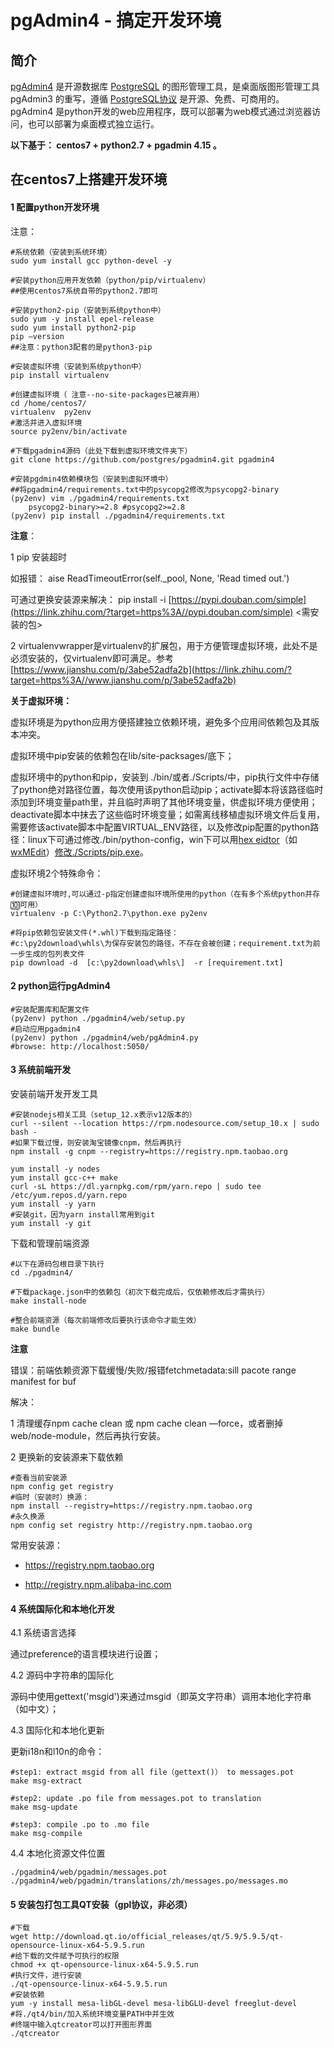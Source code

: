# pgAdmin4 - 搞定开发环境

## 简介

[pgAdmin4](https://link.zhihu.com/?target=https%3A//www.pgadmin.org/) 是开源数据库 [PostgreSQL](https://link.zhihu.com/?target=http%3A//www.postgresql.org/) 的图形管理工具，是桌面版图形管理工具pgAdmin3 的重写，遵循 [PostgreSQL协议](https://link.zhihu.com/?target=https%3A//www.pgadmin.org/licence/) 是开源、免费、可商用的。pgAdmin4 是python开发的web应用程序，既可以部署为web模式通过浏览器访问，也可以部署为桌面模式独立运行。

**以下基于： centos7 + python2.7 + pgadmin 4.15  。**

## 在centos7上搭建开发环境

#### **1 配置python开发环境**

注意：

```shell
#系统依赖（安装到系统环境）
sudo yum install gcc python-devel -y 

#安装python应用开发依赖（python/pip/virtualenv）
##使用centos7系统自带的python2.7即可 

#安装python2-pip（安装到系统python中） 
sudo yum -y install epel-release 
sudo yum install python2-pip 
pip —version 
##注意：python3配套的是python3-pip 

#安装虚拟环境（安装到系统python中） 
pip install virtualenv 

#创建虚拟环境（ 注意--no-site-packages已被弃用） 
cd /home/centos7/ 
virtualenv  py2env 
#激活并进入虚拟环境 
source py2env/bin/activate 

#下载pgadmin4源码（此处下载到虚拟环境文件夹下）
git clone https://github.com/postgres/pgadmin4.git pgadmin4

#安装pgdmin4依赖模块包（安装到虚拟环境中） 
##将pgadmin4/requirements.txt中的psycopg2修改为psycopg2-binary 
(py2env) vim ./pgadmin4/requirements.txt 
    psycopg2-binary>=2.8 #psycopg2>=2.8 
(py2env) pip install ./pgadmin4/requirements.txt 
```

**注意**：

1 pip 安装超时 

如报错： aise ReadTimeoutError(self._pool, None, 'Read timed out.')

可通过更换安装源来解决： pip install -i [https://pypi.douban.com/simple](https://link.zhihu.com/?target=https%3A//pypi.douban.com/simple) <需安装的包> 

2 virtualenvwrapper是virtualenv的扩展包，用于方便管理虚拟环境，此处不是必须安装的，仅virtualenv即可满足。参考 [https://www.jianshu.com/p/3abe52adfa2b](https://link.zhihu.com/?target=https%3A//www.jianshu.com/p/3abe52adfa2b)

**关于虚拟环境：**

虚拟环境是为python应用方便搭建独立依赖环境，避免多个应用间依赖包及其版本冲突。

虚拟环境中pip安装的依赖包在lib/site-packsages/底下；

虚拟环境中的python和pip，安装到 ./bin/或者./Scripts/中，pip执行文件中存储了python绝对路径位置，每次使用该python启动pip；activate脚本将该路径临时添加到环境变量path里，并且临时声明了其他环境变量，供虚拟环境方便使用；deactivate脚本中抹去了这些临时环境变量；如需离线移植虚拟环境文件后复用，需要修该activate脚本中配置VIRTUAL_ENV路径，以及修改pip配置的python路径：linux下可通过修改./bin/python-config，win下可以用[hex eidtor](https://link.zhihu.com/?target=https%3A//blog.csdn.net/testcs_dn/article/details/54176504)（如[wxMEdit](https://link.zhihu.com/?target=https%3A//wxmedit.github.io/downloads.html)）[修改./Scripts/pip.exe](https://link.zhihu.com/?target=https%3A//stackoverflow.com/questions/24627525/fatal-error-in-launcher-unable-to-create-process-using-c-program-files-x86/24627797%2324627797)。

虚拟环境2个特殊命令：

```text
#创建虚拟环境时,可以通过-p指定创建虚拟环境所使用的python（在有多个系统python并存🔟可用）
virtualenv -p C:\Python2.7\python.exe py2env

#将pip依赖包安装文件(*.whl)下载到指定路径：
#c:\py2download\whls\为保存安装包的路径，不存在会被创建；requirement.txt为前一步生成的包列表文件
pip download -d  [c:\py2download\whls\]  -r [requirement.txt]
```

#### **2 python运行pgAdmin4**

```text
#安装配置库和配置文件 
(py2env) python ./pgadmin4/web/setup.py 
#启动应用pgadmin4
(py2env) python ./pgadmin4/web/pgAdmin4.py 
#browse: http://localhost:5050/
```

#### **3 系统前端开发**

安装前端开发开发工具

```text
#安装nodejs相关工具（setup_12.x表示v12版本的） 
curl --silent --location https://rpm.nodesource.com/setup_10.x | sudo bash - 
#如果下载过慢，则安装淘宝镜像cnpm，然后再执行 
npm install -g cnpm --registry=https://registry.npm.taobao.org 
 
yum install -y nodes 
yum install gcc-c++ make 
curl -sL https://dl.yarnpkg.com/rpm/yarn.repo | sudo tee /etc/yum.repos.d/yarn.repo 
yum install -y yarn 
#安装git，因为yarn install常用到git 
yum install -y git 
```

下载和管理前端资源

```text
#以下在源码包根目录下执行
cd ./pgadmin4/  

#下载package.json中的依赖包（初次下载完成后，仅依赖修改后才需执行）
make install-node 

#整合前端资源（每次前端修改后要执行该命令才能生效）
make bundle 
```

**注意**

错误：前端依赖资源下载缓慢/失败/报错fetchmetadata:sill pacote range manifest for buf

解决：

1 清理缓存npm cache clean 或 npm cache clean —force，或者删掉web/node-module，然后再执行安装。

2 更换新的安装源来下载依赖

```text
#查看当前安装源
npm config get registry 
#临时（安装时）换源：
npm install --registry=https://registry.npm.taobao.org 
#永久换源
npm config set registry http://registry.npm.taobao.org
```

常用安装源：

- https://registry.npm.taobao.org

- http://registry.npm.alibaba-inc.com

#### **4 系统国际化和本地化开发**

4.1 系统语言选择

通过preference的语言模块进行设置；

4.2 源码中字符串的国际化

源码中使用gettext('msgid')来通过msgid（即英文字符串）调用本地化字符串（如中文）；

4.3 国际化和本地化更新

更新i18n和l10n的命令：

```text
#step1: extract msgid from all file（gettext()） to messages.pot
make msg-extract

#step2: update .po file from messages.pot to translation
make msg-update

#step3: compile .po to .mo file
make msg-compile
```

4.4 本地化资源文件位置

```text
./pgadmin4/web/pgadmin/messages.pot
./pgadmin4/web/pgadmin/translations/zh/messages.po/messages.mo
```

#### **5 安装包打包工具QT安装（gpl协议，非必须）**

```text
#下载
wget http://download.qt.io/official_releases/qt/5.9/5.9.5/qt-opensource-linux-x64-5.9.5.run
#给下载的文件赋予可执行的权限
chmod +x qt-opensource-linux-x64-5.9.5.run
#执行文件，进行安装
./qt-opensource-linux-x64-5.9.5.run
#安装依赖
yum -y install mesa-libGL-devel mesa-libGLU-devel freeglut-devel
#将./qt4/bin/加入系统环境变量PATH中并生效
#终端中输入qtcreator可以打开图形界面
./qtcreator
```

